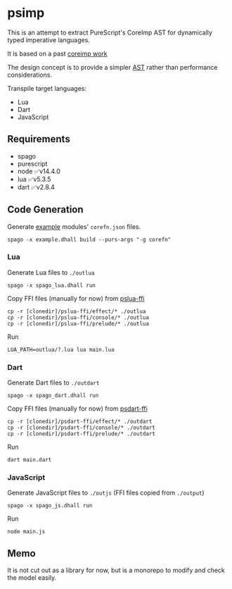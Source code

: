 # psimp

This is an attempt to extract PureScript's CoreImp AST for dynamically typed imperative languages.

It is based on a past [coreimp work](https://github.com/purescript/purescript/tree/core-imp/src/Language/PureScript/CoreImp)

The design concept is to provide a simpler [AST](./src/CoreImp/AST.purs) rather than performance considerations.

Transpile target languages:

- Lua
- Dart
- JavaScript

## Requirements

- spago
- purescript
- node ✅v14.4.0
- lua ✅v5.3.5
- dart ✅v2.8.4

## Code Generation

Generate [example](./example) modules' `corefn.json` files.

```
spago -x example.dhall build --purs-args "-g corefn"
```

### Lua

Generate Lua files to `./outlua`

```
spago -x spago_lua.dhall run
```

Copy FFI files (manually for now) from [pslua-ffi](https://github.com/opyapeus/pslua-ffi)

```
cp -r [clonedir]/pslua-ffi/effect/* ./outlua
cp -r [clonedir]/pslua-ffi/console/* ./outlua
cp -r [clonedir]/pslua-ffi/prelude/* ./outlua
```

Run

```
LUA_PATH=outlua/?.lua lua main.lua
```

### Dart

Generate Dart files to `./outdart`

```
spago -x spago_dart.dhall run
```

Copy FFI files (manually for now) from [psdart-ffi](https://github.com/opyapeus/psdart-ffi)

```
cp -r [clonedir]/psdart-ffi/effect/* ./outdart
cp -r [clonedir]/psdart-ffi/console/* ./outdart
cp -r [clonedir]/psdart-ffi/prelude/* ./outdart
```

Run

```
dart main.dart
```

### JavaScript

Generate JavaScript files to `./outjs` (FFI files copied from `./output`)

```
spago -x spago_js.dhall run
```

Run

```
node main.js
```

## Memo

It is not cut out as a library for now, but is a monorepo to modify and check the model easily.
